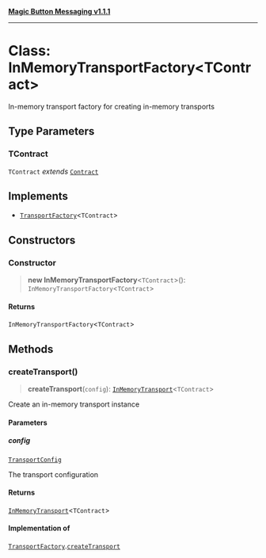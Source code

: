 [**Magic Button Messaging v1.1.1**](../README.md)

***

# Class: InMemoryTransportFactory\<TContract\>

In-memory transport factory for creating in-memory transports

## Type Parameters

### TContract

`TContract` *extends* [`Contract`](../type-aliases/Contract.md)

## Implements

- [`TransportFactory`](../interfaces/TransportFactory.md)\<`TContract`\>

## Constructors

### Constructor

> **new InMemoryTransportFactory**\<`TContract`\>(): `InMemoryTransportFactory`\<`TContract`\>

#### Returns

`InMemoryTransportFactory`\<`TContract`\>

## Methods

### createTransport()

> **createTransport**(`config`): [`InMemoryTransport`](InMemoryTransport.md)\<`TContract`\>

Create an in-memory transport instance

#### Parameters

##### config

[`TransportConfig`](../interfaces/TransportConfig.md)

The transport configuration

#### Returns

[`InMemoryTransport`](InMemoryTransport.md)\<`TContract`\>

#### Implementation of

[`TransportFactory`](../interfaces/TransportFactory.md).[`createTransport`](../interfaces/TransportFactory.md#createtransport)
